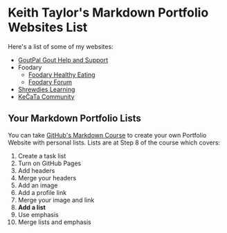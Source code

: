 # Keith Taylor's Markdown Portfolio Websites List

Here's a list of some of my websites:
- [GoutPal Gout Help and Support](https://www.goutpal.com)
- Foodary
  - [Foodary Healthy Eating](https://foodary.com)
  - [Foodary Forum](https://foodary.org)
- [Shrewdies Learning](https://shrewdies.org/)
- [KeČaTa Community](https://kecata.com)

## Your Markdown Portfolio Lists
You can take [GitHub's Markdown Course](https://lab.github.com/githubtraining/communicating-using-markdown) to create your own Portfolio Website with personal lists. Lists are at Step 8 of the course which covers:
1. Create a task list
2. Turn on GitHub Pages
3. Add headers
4. Merge your headers
5. Add an image
6. Add a profile link
7. Merge your image and link
8. **Add a list**
9. Use emphasis
10. Merge lists and emphasis
